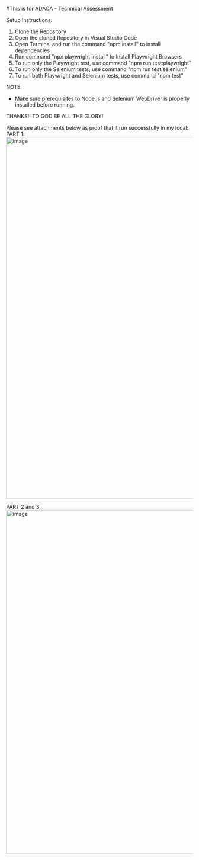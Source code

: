 #This is for ADACA - Technical Assessment

Setup Instructions:
1. Clone the Repository
2. Open the cloned Repository in Visual Studio Code
3. Open Terminal and run the command "npm install" to install dependencies
4. Run command "npx playwright install" to Install Playwright Browsers
5. To run only the Playwright test, use command "npm run test:playwright"
6. To run only the Selenium tests, use command "npm run test:selenium"
7. To run both Playwright and Selenium tests, use command "npm test"

NOTE:
- Make sure prerequisites to Node.js and Selenium WebDriver is properly installed before running.

THANKS!! TO GOD BE ALL THE GLORY!

Please see attachments below as proof that it run successfully in my local:
PART 1:
<img width="1667" height="976" alt="image" src="https://github.com/user-attachments/assets/5dcaf523-d17d-4423-99fe-29b704e874c9" />

PART 2 and 3:
<img width="1906" height="929" alt="image" src="https://github.com/user-attachments/assets/9b2468df-4b1f-4c8d-bd36-d1c94af5cfe5" />



